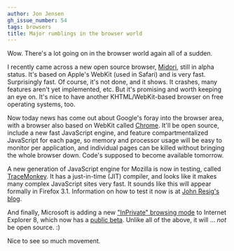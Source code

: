 ```yaml
---
author: Jon Jensen
gh_issue_number: 54
tags: browsers
title: Major rumblings in the browser world
---
```


Wow. There's a lot going on in the browser world again all of a sudden.

I recently came across a new open source browser, [Midori](http://www.twotoasts.de/index.php?/pages/midori_summary.html), still in alpha status. It's based on Apple's WebKit (used in Safari) and is very fast. Surprisingly fast. Of course, it's not done, and it shows. It crashes, many features aren't yet implemented, etc. But it's promising and worth keeping an eye on. It's nice to have another KHTML/WebKit-based browser on free operating systems, too.

Now today news has come out about Google's foray into the browser area, with a browser also based on WebKit called [Chrome](http://blogoscoped.com/archive/2008-09-01-n47.html). It'll be open source, include a new fast JavaScript engine, and feature compartmentalized JavaScript for each page, so memory and processor usage will be easy to monitor per application, and individual pages can be killed without bringing the whole browser down. Code's supposed to become available tomorrow.

A new generation of JavaScript engine for Mozilla is now in testing, called [TraceMonkey](http://weblogs.mozillazine.org/roadmap/archives/2008/08/tracemonkey_javascript_lightsp.html). It has a just-in-time (JIT) compiler, and looks like it makes many complex JavaScript sites very fast. It sounds like this will appear formally in Firefox 3.1. Information on how to test it now is at [John Resig's blog](http://ejohn.org/blog/tracemonkey/).

And finally, Microsoft is adding a new ["InPrivate" browsing mode](http://blogs.msdn.com/ie/archive/2008/08/25/ie8-and-privacy.aspx) to Internet Explorer 8, which now has a [public beta](http://www.microsoft.com/windows/internet-explorer/beta/). Unlike all of the above, it will ... *not* be open source. :)

Nice to see so much movement.
